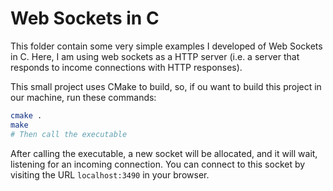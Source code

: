 # Web Sockets in C

This folder contain some very simple examples I developed of Web Sockets in C.
Here, I am using web sockets as a HTTP server (i.e. a server that responds to income connections with HTTP responses).

This small project uses CMake to build, so, if ou want to build this project in
our machine, run these commands:

```bash
cmake .
make
# Then call the executable
```

After calling the executable, a new socket will be allocated, and it will
wait, listening for an incoming connection. You can connect to this socket
by visiting the URL `localhost:3490` in your browser.